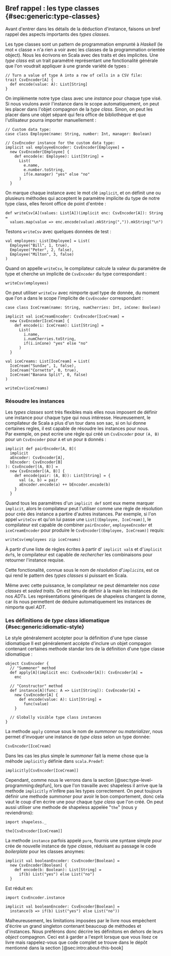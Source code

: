 ## Bref rappel : les type classes {#sec:generic:type-classes}

Avant d'entrer dans les détails de la déduction d'instance,
faisons un bref rappel des aspects importants des *types classes*.

Les type classes sont un pattern de programmation emprunté à *Haskell*
(le mot « classe » n'a rien a voir avec les classes
de la programmation orientée object).
Nous les écrivons en Scala avec des traits et des implicites.
Une *type class* est un trait paramétré représentant une
fonctionalité générale que l'on voudrait appliquer à une grande
variété de types :

```tut:book:silent
// Turn a value of type A into a row of cells in a CSV file:
trait CsvEncoder[A] {
  def encode(value: A): List[String]
}
```
On implémente notre type class avec une *instance*
pour chaque type visé.
Si nous voulons avoir l'instance dans le scope automatiquement,
on peut les placer dans l'objet compagnon de la *type class*.
Sinon, on peut les placer dans une objet séparé qui fera office de bibliothèque
et que l'utilisateur pourra importer manuellement :

```tut:book:silent
// Custom data type:
case class Employee(name: String, number: Int, manager: Boolean)

// CsvEncoder instance for the custom data type:
implicit val employeeEncoder: CsvEncoder[Employee] =
  new CsvEncoder[Employee] {
    def encode(e: Employee): List[String] =
      List(
        e.name,
        e.number.toString,
        if(e.manager) "yes" else "no"
      )
  }
```
On marque chaque instance avec le mot clé `implicit`,
et on définit une ou plusieurs méthodes qui acceptent le paramètre
implicite du type de notre type class, elles feront office de point d'entrée :

```tut:book:silent
def writeCsv[A](values: List[A])(implicit enc: CsvEncoder[A]): String =
  values.map(value => enc.encode(value).mkString(",")).mkString("\n")
```
Testons `writeCsv` avec quelques données de test :

```tut:book:silent
val employees: List[Employee] = List(
  Employee("Bill", 1, true),
  Employee("Peter", 2, false),
  Employee("Milton", 3, false)
)
```
Quand on appelle `writeCsv`,
le compilateur calcule la valeur du paramètre de type
et cherche un implicite de `CsvEncoder` du type correspondant :


```tut:book
writeCsv(employees)
```
On peut utiliser `writeCsv` avec nimporte quel type de donnée,
du moment que l'on a dans le scope l'implicite de `CsvEncoder` correspondant :

```tut:book:silent
case class IceCream(name: String, numCherries: Int, inCone: Boolean)

implicit val iceCreamEncoder: CsvEncoder[IceCream] =
  new CsvEncoder[IceCream] {
    def encode(i: IceCream): List[String] =
      List(
        i.name,
        i.numCherries.toString,
        if(i.inCone) "yes" else "no"
      )
  }

val iceCreams: List[IceCream] = List(
  IceCream("Sundae", 1, false),
  IceCream("Cornetto", 0, true),
  IceCream("Banana Split", 0, false)
)
```

```tut:book
writeCsv(iceCreams)
```

### Résoudre les instances

Les *types classes* sont très flexibles mais elles nous imposent
de définir une instance pour
chaque type qui nous intéresse.
Heureusement, le compilateur de Scala a plus d'un tour dans son sac,
si on lui donne certaines regles, il est capable de résoudre les instances pour nous.  
Par exemple, on peut ecrire une règle qui créé un `CsvEncoder` pour `(A, B)` pour
un `CsvEncoder` pour `A` et un pour `B` donnés :

```tut:book:silent
implicit def pairEncoder[A, B](
  implicit
  aEncoder: CsvEncoder[A],
  bEncoder: CsvEncoder[B]
): CsvEncoder[(A, B)] =
  new CsvEncoder[(A, B)] {
    def encode(pair: (A, B)): List[String] = {
      val (a, b) = pair
      aEncoder.encode(a) ++ bEncoder.encode(b)
    }
  }
```

Quand tous les paramètres d'un `implicit def`
sont eux meme marquer `implicit`,
alors le compilateur peut l'utiliser comme une règle de résolution
pour crée des instance a partire d'autres instances.
Par exemple, si l'on appel `writeCsv`
et qu'on lui passe une `List[(Employee, IceCream)]`,
le compilateur est capable de combiner
`pairEncoder`, `employeeEncoder` et `iceCreamEncoder`
pour produire le `CsvEncoder[(Employee, IceCream)]` requis:

```tut:book
writeCsv(employees zip iceCreams)
```

À partir d'une liste de règles écrites à partir d'
`implicit val`s et d'`implicit def`s,
le compilateur est capable de *rechercher* les combinaisons
pour retourner l'instance requise.


Cette fonctionalité, connue sous le nom de *résolution d'`implicit`s*,
est ce qui rend le pattern des *types classes* si puissant en Scala.

Même avec cette puissance, le compilateur
ne peut démanteler nos *case classes* et *sealed traits*.
On est tenu de définir à la main les instances de nos *ADT*s.
Les représentations génériques de shapeless changent la donne,
car ils nous permettent de déduire automatiquement les instances de nimporte quel *ADT*.

### Les définitions de *type class* idiomatique {#sec:generic:idiomatic-style}

Le style généralement accépter pour la définition d'une type classe idiomatique
Il est généralement accépte d'inclure un objet compagon contenant certaines methode standar
lors de la définition d'une type classe idiomatique :

```tut:book:silent
object CsvEncoder {
  // "Summoner" method
  def apply[A](implicit enc: CsvEncoder[A]): CsvEncoder[A] =
    enc

  // "Constructor" method
  def instance[A](func: A => List[String]): CsvEncoder[A] =
    new CsvEncoder[A] {
      def encode(value: A): List[String] =
        func(value)
    }

  // Globally visible type class instances
}
```

La methode `apply` connue sous le nom de *summoner* ou *materializer*,
nous permet d'invoquer une instance de *type class* selon un type donnée:


```tut:book
CsvEncoder[IceCream]
```
Dans les cas les plus simple le *summoner* fait la meme chose
 que la méhode `implicitly` définie dans `scala.Predef`:

```tut:book
implicitly[CsvEncoder[IceCream]]
```
Cependant, comme nous le verrons dans la section [@sec:type-level-programming:depfun],
lors que l'on travaille avec shapeless il arrive que
la methode `implicitly` n'infère pas les types correctement.
On peut toujours définir une methode *summoner* pour avoir le bon comportement,
donc cela vaut le coup d'en écrire une pour chaque *type class* que l'on créé.
On peut aussi utiliser une methode de shapeless appelée "`the`"
(nous y reviendrons):

```tut:book:silent
import shapeless._
```

```tut:book
the[CsvEncoder[IceCream]]
```
La methode `instance` parfois appelé `pure`,
fournis une syntaxe simple pour crée de nouvelle instance de *type class*e,
réduisant au passage le code *boilerplate* pour les classes anoymes:


```tut:book:silent
implicit val booleanEncoder: CsvEncoder[Boolean] =
  new CsvEncoder[Boolean] {
    def encode(b: Boolean): List[String] =
      if(b) List("yes") else List("no")
  }
```

Est réduit en:

```tut:book:invisible
import CsvEncoder.instance
```

```tut:book:silent
implicit val booleanEncoder: CsvEncoder[Boolean] =
  instance(b => if(b) List("yes") else List("no"))
```
Malheureusement,
les limitations imposées par le livre
nous empèchent d'écrire un grand singleton
contenant beaucoup de méthodes et d'instances.
Nous préférons donc décrire les définitons en
dehors de leurs *object* compagnon.
Ceci est à garder a l'esprit lorsque que vous lisez ce livre
mais rappelez-vous que code complet se trouve dans le dépôt mentionné dans la section [@sec:intro:about-this-book]
